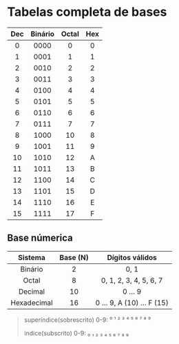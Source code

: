 # Tabelas completa de bases

| Dec | Binário | Octal | Hex |
| :-: | :-----: | :---: | :-: |
|  0  |  0000   |   0   |  0  |
|  1  |  0001   |   1   |  1  |
|  2  |  0010   |   2   |  2  |
|  3  |  0011   |   3   |  3  |
|  4  |  0100   |   4   |  4  |
|  5  |  0101   |   5   |  5  |
|  6  |  0110   |   6   |  6  |
|  7  |  0111   |   7   |  7  |
|  8  |  1000   |  10   |  8  |
|  9  |  1001   |  11   |  9  |
| 10  |  1010   |  12   |  A  |
| 11  |  1011   |  13   |  B  |
| 12  |  1100   |  14   |  C  |
| 13  |  1101   |  15   |  D  |
| 14  |  1110   |  16   |  E  |
| 15  |  1111   |  17   |  F  |

## Base númerica

|   Sistema   | Base (N) |    Dígitos válidos     |
| :---------: | :------: | :--------------------: |
|   Binário   |    2     |          0, 1          |
|    Octal    |    8     | 0, 1, 2, 3, 4, 5, 6, 7 |
|   Decimal   |    10    |         0 … 9          |
| Hexadecimal |    16    | 0 … 9, A (10) … F (15) |

> superíndice(sobrescrito) 0-9: ⁰ ¹ ² ³ ⁴ ⁵ ⁶ ⁷ ⁸ ⁹
> 
> índice(subscrito) 0-9: ₀ ₁ ₂ ₃ ₄ ₅ ₆ ₇ ₈ ₉
